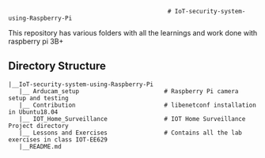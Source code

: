                                                  # IoT-security-system-using-Raspberry-Pi
  This repository has various folders with all the learnings and work done with raspberry pi 3B+

## Directory Structure
    |__IoT-security-system-using-Raspberry-Pi              
       |__ Arducam_setup                        # Raspberry Pi camera setup and testing
       |__ Contribution                         # libenetconf installation in Ubuntu18.04
       |__ IOT_Home_Surveillance                # IOT Home Surveillance Project directory
       |__ Lessons and Exercises                # Contains all the lab exercises in class IOT-EE629
       |__README.md

